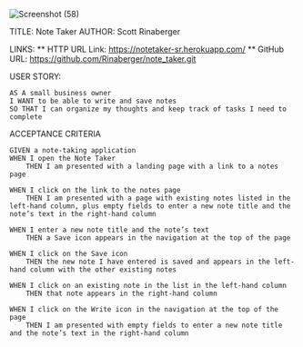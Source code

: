 ![Screenshot (58)](https://user-images.githubusercontent.com/108424256/194599891-5b230752-d4f7-478a-bee6-83c949d5d3db.png)

TITLE: Note Taker
AUTHOR: Scott Rinaberger

LINKS:
    ** HTTP URL Link: https://notetaker-sr.herokuapp.com/
    ** GitHub URL: https://github.com/Rinaberger/note_taker.git

USER STORY:

    AS A small business owner
    I WANT to be able to write and save notes
    SO THAT I can organize my thoughts and keep track of tasks I need to complete

ACCEPTANCE CRITERIA

    GIVEN a note-taking application
    WHEN I open the Note Taker
        THEN I am presented with a landing page with a link to a notes page

    WHEN I click on the link to the notes page
        THEN I am presented with a page with existing notes listed in the left-hand column, plus empty fields to enter a new note title and the note’s text in the right-hand column

    WHEN I enter a new note title and the note’s text
        THEN a Save icon appears in the navigation at the top of the page

    WHEN I click on the Save icon
        THEN the new note I have entered is saved and appears in the left-hand column with the other existing notes

    WHEN I click on an existing note in the list in the left-hand column
        THEN that note appears in the right-hand column

    WHEN I click on the Write icon in the navigation at the top of the page
        THEN I am presented with empty fields to enter a new note title and the note’s text in the right-hand column